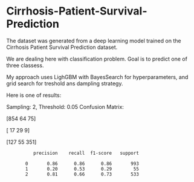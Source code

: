 # Cirrhosis-Patient-Survival-Prediction

The dataset was generated from a deep learning model trained on the Cirrhosis Patient Survival Prediction dataset. 

We are dealing here with classification problem. Goal is to predict one of three classess. 

My approach uses LighGBM with BayesSearch for hyperparameters, and grid search for treshold ans dampling strategy.

Here is one of results:

Sampling: 2, Threshold: 0.05
Confusion Matrix:

[854  64  75]

[ 17  29   9]

[127  55 351]

              precision    recall  f1-score   support

           0       0.86      0.86      0.86       993
           1       0.20      0.53      0.29        55
           2       0.81      0.66      0.73       533


